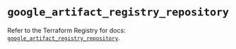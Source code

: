 # `google_artifact_registry_repository`

Refer to the Terraform Registry for docs: [`google_artifact_registry_repository`](https://registry.terraform.io/providers/hashicorp/google/6.22.0/docs/resources/artifact_registry_repository).
